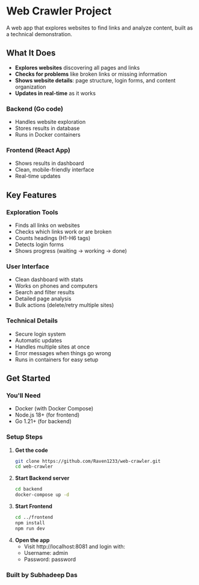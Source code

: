 # Web Crawler Project

A web app that explores websites to find links and analyze content, built as a technical demonstration.

## What It Does

- **Explores websites** discovering all pages and links
- **Checks for problems** like broken links or missing information
- **Shows website details**: page structure, login forms, and content organization
- **Updates in real-time** as it works



### Backend (Go code)
- Handles website exploration
- Stores results in database
- Runs in Docker containers

### Frontend (React App)
- Shows results in dashboard
- Clean, mobile-friendly interface
- Real-time updates

## Key Features

### Exploration Tools
- Finds all links on websites
- Checks which links work or are broken
- Counts headings (H1-H6 tags)
- Detects login forms
- Shows progress (waiting → working → done)

### User Interface
- Clean dashboard with stats
- Works on phones and computers
- Search and filter results
- Detailed page analysis
- Bulk actions (delete/retry multiple sites)

### Technical Details
- Secure login system
- Automatic updates
- Handles multiple sites at once
- Error messages when things go wrong
- Runs in containers for easy setup

## Get Started

### You'll Need
- Docker (with Docker Compose)
- Node.js 18+ (for frontend)
- Go 1.21+ (for backend)

### Setup Steps

1. **Get the code**  
   ```bash
   git clone https://github.com/Raven1233/web-crawler.git
   cd web-crawler

2. **Start Backend server**
    ```bash
    cd backend
    docker-compose up -d

3. **Start Frontend**
    ```bash
    cd ../frontend
    npm install
    npm run dev

4. **Open the app**
    - Visit http://localhost:8081 and login with:
    - Username: admin
    - Password: password

### Built by Subhadeep Das